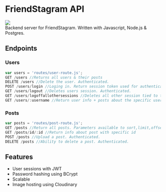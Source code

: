 # FriendStagram API
<img src="https://travis-ci.org/BrandonDanis/FriendStagram-API.svg?branch=master"></img><br>
Backend server for FriendStagram. Written with Javascript, Node.js & Postgres.

## Endpoints
### Users
```javascript
var users = 'routes/user-route.js';
GET /users //Returns all users & their posts
DELETE /users //Delete the user. Authenticated.
POST /users/login //Loging in. Return session token used for authentication
GET /users/logout //Deletes users session. Authenticated.
GET /users/logoffallothersessions //Deletes all other session tied to the account. Authenticated.
GET /users/:username //Return user info + posts about the specific user
```

### Posts
```javascript
var posts = 'routes/post-route.js';
GET /posts //Return all posts. Parameters available to sort,limit,offset and search
GET /posts/id/:id //Return info about post with specific id
POST /posts //Upload a post. Authenticated.
DELETE /posts //Ability to delete a post. Authenticated.
```

## Features
- User sessions with JWT
- Password hashing using BCrypt
- Scalable
- Image hosting using Cloudinary
